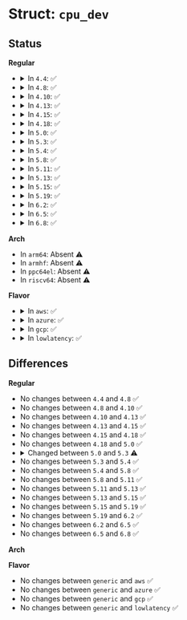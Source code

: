 # Struct: <code>cpu_dev</code>

## Status
<b>Regular</b>
<ul>
<li>
<details>
<summary>In <code>4.4</code>: ✅</summary>

```c
struct cpu_dev {
    const char *c_vendor;
    const char * c_ident[2];
    void (*c_early_init)(struct cpuinfo_x86 *);
    void (*c_bsp_init)(struct cpuinfo_x86 *);
    void (*c_init)(struct cpuinfo_x86 *);
    void (*c_identify)(struct cpuinfo_x86 *);
    void (*c_detect_tlb)(struct cpuinfo_x86 *);
    void (*c_bsp_resume)(struct cpuinfo_x86 *);
    int c_x86_vendor;
};
```
</details>
</li>
<li>
<details>
<summary>In <code>4.8</code>: ✅</summary>

```c
struct cpu_dev {
    const char *c_vendor;
    const char * c_ident[2];
    void (*c_early_init)(struct cpuinfo_x86 *);
    void (*c_bsp_init)(struct cpuinfo_x86 *);
    void (*c_init)(struct cpuinfo_x86 *);
    void (*c_identify)(struct cpuinfo_x86 *);
    void (*c_detect_tlb)(struct cpuinfo_x86 *);
    void (*c_bsp_resume)(struct cpuinfo_x86 *);
    int c_x86_vendor;
};
```
</details>
</li>
<li>
<details>
<summary>In <code>4.10</code>: ✅</summary>

```c
struct cpu_dev {
    const char *c_vendor;
    const char * c_ident[2];
    void (*c_early_init)(struct cpuinfo_x86 *);
    void (*c_bsp_init)(struct cpuinfo_x86 *);
    void (*c_init)(struct cpuinfo_x86 *);
    void (*c_identify)(struct cpuinfo_x86 *);
    void (*c_detect_tlb)(struct cpuinfo_x86 *);
    void (*c_bsp_resume)(struct cpuinfo_x86 *);
    int c_x86_vendor;
};
```
</details>
</li>
<li>
<details>
<summary>In <code>4.13</code>: ✅</summary>

```c
struct cpu_dev {
    const char *c_vendor;
    const char * c_ident[2];
    void (*c_early_init)(struct cpuinfo_x86 *);
    void (*c_bsp_init)(struct cpuinfo_x86 *);
    void (*c_init)(struct cpuinfo_x86 *);
    void (*c_identify)(struct cpuinfo_x86 *);
    void (*c_detect_tlb)(struct cpuinfo_x86 *);
    void (*c_bsp_resume)(struct cpuinfo_x86 *);
    int c_x86_vendor;
};
```
</details>
</li>
<li>
<details>
<summary>In <code>4.15</code>: ✅</summary>

```c
struct cpu_dev {
    const char *c_vendor;
    const char * c_ident[2];
    void (*c_early_init)(struct cpuinfo_x86 *);
    void (*c_bsp_init)(struct cpuinfo_x86 *);
    void (*c_init)(struct cpuinfo_x86 *);
    void (*c_identify)(struct cpuinfo_x86 *);
    void (*c_detect_tlb)(struct cpuinfo_x86 *);
    void (*c_bsp_resume)(struct cpuinfo_x86 *);
    int c_x86_vendor;
};
```
</details>
</li>
<li>
<details>
<summary>In <code>4.18</code>: ✅</summary>

```c
struct cpu_dev {
    const char *c_vendor;
    const char * c_ident[2];
    void (*c_early_init)(struct cpuinfo_x86 *);
    void (*c_bsp_init)(struct cpuinfo_x86 *);
    void (*c_init)(struct cpuinfo_x86 *);
    void (*c_identify)(struct cpuinfo_x86 *);
    void (*c_detect_tlb)(struct cpuinfo_x86 *);
    void (*c_bsp_resume)(struct cpuinfo_x86 *);
    int c_x86_vendor;
};
```
</details>
</li>
<li>
<details>
<summary>In <code>5.0</code>: ✅</summary>

```c
struct cpu_dev {
    const char *c_vendor;
    const char * c_ident[2];
    void (*c_early_init)(struct cpuinfo_x86 *);
    void (*c_bsp_init)(struct cpuinfo_x86 *);
    void (*c_init)(struct cpuinfo_x86 *);
    void (*c_identify)(struct cpuinfo_x86 *);
    void (*c_detect_tlb)(struct cpuinfo_x86 *);
    void (*c_bsp_resume)(struct cpuinfo_x86 *);
    int c_x86_vendor;
};
```
</details>
</li>
<li>
<details>
<summary>In <code>5.3</code>: ✅</summary>

```c
struct cpu_dev {
    const char *c_vendor;
    const char * c_ident[2];
    void (*c_early_init)(struct cpuinfo_x86 *);
    void (*c_bsp_init)(struct cpuinfo_x86 *);
    void (*c_init)(struct cpuinfo_x86 *);
    void (*c_identify)(struct cpuinfo_x86 *);
    void (*c_detect_tlb)(struct cpuinfo_x86 *);
    int c_x86_vendor;
};
```
</details>
</li>
<li>
<details>
<summary>In <code>5.4</code>: ✅</summary>

```c
struct cpu_dev {
    const char *c_vendor;
    const char * c_ident[2];
    void (*c_early_init)(struct cpuinfo_x86 *);
    void (*c_bsp_init)(struct cpuinfo_x86 *);
    void (*c_init)(struct cpuinfo_x86 *);
    void (*c_identify)(struct cpuinfo_x86 *);
    void (*c_detect_tlb)(struct cpuinfo_x86 *);
    int c_x86_vendor;
};
```
</details>
</li>
<li>
<details>
<summary>In <code>5.8</code>: ✅</summary>

```c
struct cpu_dev {
    const char *c_vendor;
    const char * c_ident[2];
    void (*c_early_init)(struct cpuinfo_x86 *);
    void (*c_bsp_init)(struct cpuinfo_x86 *);
    void (*c_init)(struct cpuinfo_x86 *);
    void (*c_identify)(struct cpuinfo_x86 *);
    void (*c_detect_tlb)(struct cpuinfo_x86 *);
    int c_x86_vendor;
};
```
</details>
</li>
<li>
<details>
<summary>In <code>5.11</code>: ✅</summary>

```c
struct cpu_dev {
    const char *c_vendor;
    const char * c_ident[2];
    void (*c_early_init)(struct cpuinfo_x86 *);
    void (*c_bsp_init)(struct cpuinfo_x86 *);
    void (*c_init)(struct cpuinfo_x86 *);
    void (*c_identify)(struct cpuinfo_x86 *);
    void (*c_detect_tlb)(struct cpuinfo_x86 *);
    int c_x86_vendor;
};
```
</details>
</li>
<li>
<details>
<summary>In <code>5.13</code>: ✅</summary>

```c
struct cpu_dev {
    const char *c_vendor;
    const char * c_ident[2];
    void (*c_early_init)(struct cpuinfo_x86 *);
    void (*c_bsp_init)(struct cpuinfo_x86 *);
    void (*c_init)(struct cpuinfo_x86 *);
    void (*c_identify)(struct cpuinfo_x86 *);
    void (*c_detect_tlb)(struct cpuinfo_x86 *);
    int c_x86_vendor;
};
```
</details>
</li>
<li>
<details>
<summary>In <code>5.15</code>: ✅</summary>

```c
struct cpu_dev {
    const char *c_vendor;
    const char * c_ident[2];
    void (*c_early_init)(struct cpuinfo_x86 *);
    void (*c_bsp_init)(struct cpuinfo_x86 *);
    void (*c_init)(struct cpuinfo_x86 *);
    void (*c_identify)(struct cpuinfo_x86 *);
    void (*c_detect_tlb)(struct cpuinfo_x86 *);
    int c_x86_vendor;
};
```
</details>
</li>
<li>
<details>
<summary>In <code>5.19</code>: ✅</summary>

```c
struct cpu_dev {
    const char *c_vendor;
    const char * c_ident[2];
    void (*c_early_init)(struct cpuinfo_x86 *);
    void (*c_bsp_init)(struct cpuinfo_x86 *);
    void (*c_init)(struct cpuinfo_x86 *);
    void (*c_identify)(struct cpuinfo_x86 *);
    void (*c_detect_tlb)(struct cpuinfo_x86 *);
    int c_x86_vendor;
};
```
</details>
</li>
<li>
<details>
<summary>In <code>6.2</code>: ✅</summary>

```c
struct cpu_dev {
    const char *c_vendor;
    const char * c_ident[2];
    void (*c_early_init)(struct cpuinfo_x86 *);
    void (*c_bsp_init)(struct cpuinfo_x86 *);
    void (*c_init)(struct cpuinfo_x86 *);
    void (*c_identify)(struct cpuinfo_x86 *);
    void (*c_detect_tlb)(struct cpuinfo_x86 *);
    int c_x86_vendor;
};
```
</details>
</li>
<li>
<details>
<summary>In <code>6.5</code>: ✅</summary>

```c
struct cpu_dev {
    const char *c_vendor;
    const char * c_ident[2];
    void (*c_early_init)(struct cpuinfo_x86 *);
    void (*c_bsp_init)(struct cpuinfo_x86 *);
    void (*c_init)(struct cpuinfo_x86 *);
    void (*c_identify)(struct cpuinfo_x86 *);
    void (*c_detect_tlb)(struct cpuinfo_x86 *);
    int c_x86_vendor;
};
```
</details>
</li>
<li>
<details>
<summary>In <code>6.8</code>: ✅</summary>

```c
struct cpu_dev {
    const char *c_vendor;
    const char * c_ident[2];
    void (*c_early_init)(struct cpuinfo_x86 *);
    void (*c_bsp_init)(struct cpuinfo_x86 *);
    void (*c_init)(struct cpuinfo_x86 *);
    void (*c_identify)(struct cpuinfo_x86 *);
    void (*c_detect_tlb)(struct cpuinfo_x86 *);
    int c_x86_vendor;
};
```
</details>
</li>
</ul>
<b>Arch</b>
<ul>
<li>
In <code>arm64</code>: Absent ⚠️
</li>
<li>
In <code>armhf</code>: Absent ⚠️
</li>
<li>
In <code>ppc64el</code>: Absent ⚠️
</li>
<li>
In <code>riscv64</code>: Absent ⚠️
</li>
</ul>
<b>Flavor</b>
<ul>
<li>
<details>
<summary>In <code>aws</code>: ✅</summary>

```c
struct cpu_dev {
    const char *c_vendor;
    const char * c_ident[2];
    void (*c_early_init)(struct cpuinfo_x86 *);
    void (*c_bsp_init)(struct cpuinfo_x86 *);
    void (*c_init)(struct cpuinfo_x86 *);
    void (*c_identify)(struct cpuinfo_x86 *);
    void (*c_detect_tlb)(struct cpuinfo_x86 *);
    int c_x86_vendor;
};
```
</details>
</li>
<li>
<details>
<summary>In <code>azure</code>: ✅</summary>

```c
struct cpu_dev {
    const char *c_vendor;
    const char * c_ident[2];
    void (*c_early_init)(struct cpuinfo_x86 *);
    void (*c_bsp_init)(struct cpuinfo_x86 *);
    void (*c_init)(struct cpuinfo_x86 *);
    void (*c_identify)(struct cpuinfo_x86 *);
    void (*c_detect_tlb)(struct cpuinfo_x86 *);
    int c_x86_vendor;
};
```
</details>
</li>
<li>
<details>
<summary>In <code>gcp</code>: ✅</summary>

```c
struct cpu_dev {
    const char *c_vendor;
    const char * c_ident[2];
    void (*c_early_init)(struct cpuinfo_x86 *);
    void (*c_bsp_init)(struct cpuinfo_x86 *);
    void (*c_init)(struct cpuinfo_x86 *);
    void (*c_identify)(struct cpuinfo_x86 *);
    void (*c_detect_tlb)(struct cpuinfo_x86 *);
    int c_x86_vendor;
};
```
</details>
</li>
<li>
<details>
<summary>In <code>lowlatency</code>: ✅</summary>

```c
struct cpu_dev {
    const char *c_vendor;
    const char * c_ident[2];
    void (*c_early_init)(struct cpuinfo_x86 *);
    void (*c_bsp_init)(struct cpuinfo_x86 *);
    void (*c_init)(struct cpuinfo_x86 *);
    void (*c_identify)(struct cpuinfo_x86 *);
    void (*c_detect_tlb)(struct cpuinfo_x86 *);
    int c_x86_vendor;
};
```
</details>
</li>
</ul>

## Differences
<b>Regular</b>
<ul>
<li>
No changes between <code>4.4</code> and <code>4.8</code> ✅
</li>
<li>
No changes between <code>4.8</code> and <code>4.10</code> ✅
</li>
<li>
No changes between <code>4.10</code> and <code>4.13</code> ✅
</li>
<li>
No changes between <code>4.13</code> and <code>4.15</code> ✅
</li>
<li>
No changes between <code>4.15</code> and <code>4.18</code> ✅
</li>
<li>
No changes between <code>4.18</code> and <code>5.0</code> ✅
</li>
<li>
<details>
<summary>Changed between <code>5.0</code> and <code>5.3</code> ⚠️</summary>
<ul>
<li>
<b>Field removed. </b>
<code>void (*c_bsp_resume)(struct cpuinfo_x86 *)</code>
</li>
</ul>
</details>
</li>
<li>
No changes between <code>5.3</code> and <code>5.4</code> ✅
</li>
<li>
No changes between <code>5.4</code> and <code>5.8</code> ✅
</li>
<li>
No changes between <code>5.8</code> and <code>5.11</code> ✅
</li>
<li>
No changes between <code>5.11</code> and <code>5.13</code> ✅
</li>
<li>
No changes between <code>5.13</code> and <code>5.15</code> ✅
</li>
<li>
No changes between <code>5.15</code> and <code>5.19</code> ✅
</li>
<li>
No changes between <code>5.19</code> and <code>6.2</code> ✅
</li>
<li>
No changes between <code>6.2</code> and <code>6.5</code> ✅
</li>
<li>
No changes between <code>6.5</code> and <code>6.8</code> ✅
</li>
</ul>
<b>Arch</b>
<ul>
</ul>
<b>Flavor</b>
<ul>
<li>
No changes between <code>generic</code> and <code>aws</code> ✅
</li>
<li>
No changes between <code>generic</code> and <code>azure</code> ✅
</li>
<li>
No changes between <code>generic</code> and <code>gcp</code> ✅
</li>
<li>
No changes between <code>generic</code> and <code>lowlatency</code> ✅
</li>
</ul>
